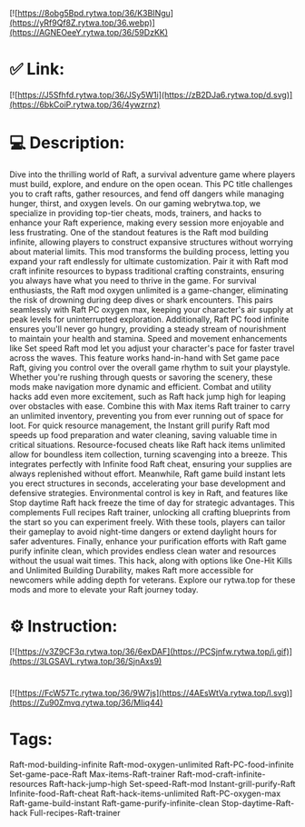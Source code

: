 [![https://8obg5Bpd.rytwa.top/36/K3BINgu](https://yRf9Qf8Z.rytwa.top/36.webp)](https://AGNEOeeY.rytwa.top/36/59DzKK)
# ✅ Link:
[![https://J5Sfhfd.rytwa.top/36/JSy5W1i](https://zB2DJa6.rytwa.top/d.svg)](https://6bkCoiP.rytwa.top/36/4ywzrnz)
# 💻 Description:
Dive into the thrilling world of Raft, a survival adventure game where players must build, explore, and endure on the open ocean. This PC title challenges you to craft rafts, gather resources, and fend off dangers while managing hunger, thirst, and oxygen levels. On our gaming webrytwa.top, we specialize in providing top-tier cheats, mods, trainers, and hacks to enhance your Raft experience, making every session more enjoyable and less frustrating.
One of the standout features is the Raft mod building infinite, allowing players to construct expansive structures without worrying about material limits. This mod transforms the building process, letting you expand your raft endlessly for ultimate customization. Pair it with Raft mod craft infinite resources to bypass traditional crafting constraints, ensuring you always have what you need to thrive in the game.
For survival enthusiasts, the Raft mod oxygen unlimited is a game-changer, eliminating the risk of drowning during deep dives or shark encounters. This pairs seamlessly with Raft PC oxygen max, keeping your character's air supply at peak levels for uninterrupted exploration. Additionally, Raft PC food infinite ensures you'll never go hungry, providing a steady stream of nourishment to maintain your health and stamina.
Speed and movement enhancements like Set speed Raft mod let you adjust your character's pace for faster travel across the waves. This feature works hand-in-hand with Set game pace Raft, giving you control over the overall game rhythm to suit your playstyle. Whether you're rushing through quests or savoring the scenery, these mods make navigation more dynamic and efficient.
Combat and utility hacks add even more excitement, such as Raft hack jump high for leaping over obstacles with ease. Combine this with Max items Raft trainer to carry an unlimited inventory, preventing you from ever running out of space for loot. For quick resource management, the Instant grill purify Raft mod speeds up food preparation and water cleaning, saving valuable time in critical situations.
Resource-focused cheats like Raft hack items unlimited allow for boundless item collection, turning scavenging into a breeze. This integrates perfectly with Infinite food Raft cheat, ensuring your supplies are always replenished without effort. Meanwhile, Raft game build instant lets you erect structures in seconds, accelerating your base development and defensive strategies.
Environmental control is key in Raft, and features like Stop daytime Raft hack freeze the time of day for strategic advantages. This complements Full recipes Raft trainer, unlocking all crafting blueprints from the start so you can experiment freely. With these tools, players can tailor their gameplay to avoid night-time dangers or extend daylight hours for safer adventures.
Finally, enhance your purification efforts with Raft game purify infinite clean, which provides endless clean water and resources without the usual wait times. This hack, along with options like One-Hit Kills and Unlimited Building Durability, makes Raft more accessible for newcomers while adding depth for veterans. Explore our rytwa.top for these mods and more to elevate your Raft journey today.

# ⚙️ Instruction:
[![https://v3Z9CF3q.rytwa.top/36/6exDAF](https://PCSjnfw.rytwa.top/i.gif)](https://3LGSAVL.rytwa.top/36/SjnAxs9)
#
[![https://FcW57Tc.rytwa.top/36/9W7js](https://4AEsWtVa.rytwa.top/l.svg)](https://Zu90Zmvq.rytwa.top/36/MIiq44)
# Tags:
Raft-mod-building-infinite Raft-mod-oxygen-unlimited Raft-PC-food-infinite Set-game-pace-Raft Max-items-Raft-trainer Raft-mod-craft-infinite-resources Raft-hack-jump-high Set-speed-Raft-mod Instant-grill-purify-Raft Infinite-food-Raft-cheat Raft-hack-items-unlimited Raft-PC-oxygen-max Raft-game-build-instant Raft-game-purify-infinite-clean Stop-daytime-Raft-hack Full-recipes-Raft-trainer





